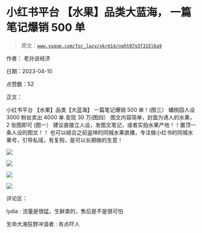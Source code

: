 # 小红书平台 【水果】品类大蓝海， 一篇笔记爆销 500 单

> 原文：[`www.yuque.com/for_lazy/xkrm14/nqht07g3f315l6a9`](https://www.yuque.com/for_lazy/xkrm14/nqht07g3f315l6a9)

作者： 老孙说经济

日期：2023-04-10

点赞数：52

正文：

小红书平台 【水果】品类【大蓝海】 一篇笔记爆销 500 单！(图三） 蟠桃园人设 3000 粉丝卖出 4000 单.变现 30 万(图四） 图文内容简单，封面为诱人的水果，2 张图即可 (图一） 建议直接立人设，发图文笔记，或者实拍水果产地！！置顶一条人设的图文！！ 也可以结合之前盗坤的同城水果直播，专注做小红书的同城水果号，引导私域，有复购，是可以长期做的生意！

![](img/aeb0852a0cf315f1b1f741bbc6348f61.png)

![](img/d09e53c1bdf467e77288b8145879c58c.png)

![](img/e6c98dbd8823907787a1758316ca8f93.png)

![](img/4d29b6338e0d408f490de5614ed1ffbd.png)

评论区：

lydia : 流量是很猛，生鲜类的，售后是不是很可怕

生命大海狂野冲浪者 : 有点吓人



